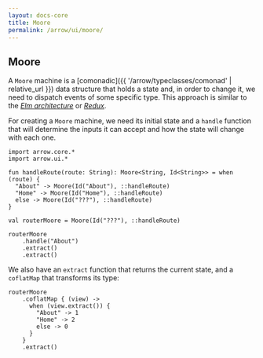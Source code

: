 ```yaml
---
layout: docs-core
title: Moore
permalink: /arrow/ui/moore/
---
```


## Moore





A `Moore` machine is a [comonadic]({{ '/arrow/typeclasses/comonad' | relative_url }}) data structure that holds a state and, in order to change it, we need to dispatch events of some specific type. This approach is similar to the [_Elm architecture_](https://guide.elm-lang.org/architecture/) or [_Redux_](https://redux.js.org).

For creating a `Moore` machine, we need its initial state and a `handle` function that will determine the inputs it can accept and how the state will change with each one.

```kotlin:ank
import arrow.core.*
import arrow.ui.*

fun handleRoute(route: String): Moore<String, Id<String>> = when (route) {
  "About" -> Moore(Id("About"), ::handleRoute)
  "Home" -> Moore(Id("Home"), ::handleRoute)
  else -> Moore(Id("???"), ::handleRoute)
}

val routerMoore = Moore(Id("???"), ::handleRoute)

routerMoore
    .handle("About")
    .extract()
    .extract()
```

We also have an `extract` function that returns the current state, and a `coflatMap` that transforms its type:

```kotlin:ank
routerMoore
    .coflatMap { (view) ->
      when (view.extract()) {
        "About" -> 1
        "Home" -> 2
        else -> 0
      }
    }
    .extract()
```
